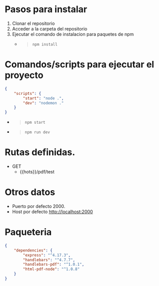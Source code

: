 # Pasos para instalar
1. Clonar el repositorio
2. Acceder a la carpeta del repositorio
3. Ejecutar el comando de instalacion para paquetes de npm
    - > ```npm install```

# Comandos/scripts para ejecutar el proyecto
``` json
{
    "scripts": {
        "start": "node .",
        "dev": "nodemon ."
    }
}
```
- > ```npm start```
- > ```npm run dev```

# Rutas definidas.
- GET 
    - {{hots}}/pdf/test

# Otros datos
- Puerto por defecto 2000.
- Host por defecto [http://localhost:2000](http://localhost:2000)


# Paqueteria
``` json
{
    "dependencies": {
        "express": "^4.17.3",
        "handlebars": "^4.7.7",
        "handlebars-pdf": "^1.0.1",
        "html-pdf-node": "^1.0.8"
    }
}
```